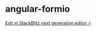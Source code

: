 # angular-formio

[Edit in StackBlitz next generation editor ⚡️](https://stackblitz.com/~/github.com/akryga/angular-formio)